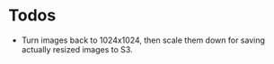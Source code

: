 # Todos

- Turn images back to 1024x1024, then scale them down for saving actually resized images to S3.
